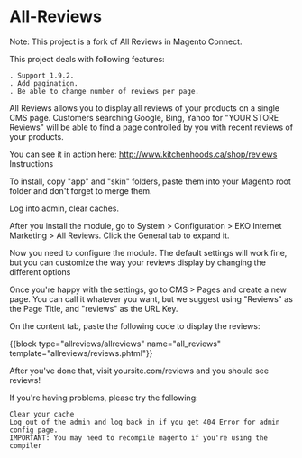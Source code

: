 # All-Reviews

Note: This project is a fork of All Reviews in Magento Connect. 

This project deals with following features:

    . Support 1.9.2.
    . Add pagination.
    . Be able to change number of reviews per page.

All Reviews allows you to display all reviews of your products on a single CMS page. Customers searching Google, Bing, Yahoo for "YOUR STORE Reviews" will be able to find a page controlled by you with recent reviews of your products.

You can see it in action here: http://www.kitchenhoods.ca/shop/reviews
Instructions

To install, copy "app" and "skin" folders, paste them into your Magento root folder and don't forget to merge them. 

Log into admin, clear caches.

After you install the module, go to System > Configuration > EKO Internet Marketing > All Reviews. Click the General tab to expand it.

Now you need to configure the module. The default settings will work fine, but you can customize the way your reviews display by changing the different options

Once you're happy with the settings, go to CMS > Pages and create a new page. You can call it whatever you want, but we suggest using "Reviews" as the Page Title, and "reviews" as the URL Key.

On the content tab, paste the following code to display the reviews:

{{block type="allreviews/allreviews" name="all_reviews" template="allreviews/reviews.phtml"}}

After you've done that, visit yoursite.com/reviews and you should see reviews!

If you're having problems, please try the following:

    Clear your cache
    Log out of the admin and log back in if you get 404 Error for admin config page.
    IMPORTANT: You may need to recompile magento if you're using the compiler
    
